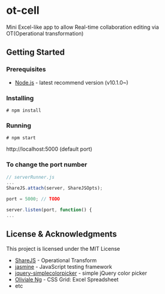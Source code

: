 # ot-cell

Mini Excel-like app to allow Real-time collaboration editing via OT(Operational transformation)

## Getting Started

### Prerequisites

* [Node.js](https://nodejs.org) - latest recommend version (v10.1.0~)

### Installing
```
# npm install
```
### Running
```
# npm start
```
http://localhost:5000 (default port)

### To change the port number
```javascript
// serverRunner.js
...
ShareJS.attach(server, ShareJSOpts);

port = 5000; // TODO

server.listen(port, function() {
...
```

## License & Acknowledgments
This project is licensed under the MIT License
* [ShareJS](https://github.com/josephg/ShareJS) - Operational Transform
* [jasmine](https://github.com/jasmine/jasmine) - JavaScript testing framework
* [jquery-simplecolorpicker](https://github.com/tkrotoff/jquery-simplecolorpicker) - simple jQuery color picker
* [Oliviale Ng](https://codepen.io/oliviale/pen/rPjgmB) - CSS Grid: Excel Spreadsheet
* etc
